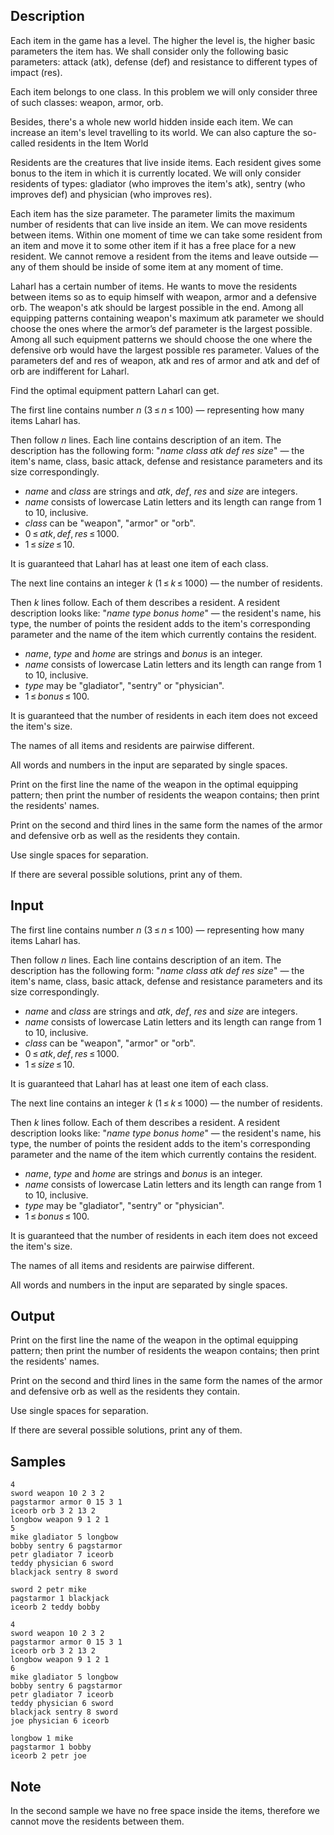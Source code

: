 ## Description

<div><p>Each item in the game has a level. The higher the level is, the higher basic parameters the item has. We shall consider only the following basic parameters: attack (<span class="tex-font-style-tt">atk</span>), defense (<span class="tex-font-style-tt">def</span>) and resistance to different types of impact (<span class="tex-font-style-tt">res</span>).</p><p>Each item belongs to one class. In this problem we will only consider three of such classes: <span class="tex-font-style-tt">weapon</span>, <span class="tex-font-style-tt">armor</span>, <span class="tex-font-style-tt">orb</span>.</p><p>Besides, there's a whole new world hidden inside each item. We can increase an item's level travelling to its world. We can also capture the so-called residents in the Item World</p><p>Residents are the creatures that live inside items. Each resident gives some bonus to the item in which it is currently located. We will only consider residents of types: <span class="tex-font-style-tt">gladiator</span> (who improves the item's <span class="tex-font-style-tt">atk</span>), <span class="tex-font-style-tt">sentry</span> (who improves <span class="tex-font-style-tt">def</span>) and <span class="tex-font-style-tt">physician</span> (who improves <span class="tex-font-style-tt">res</span>).</p><p>Each item has the size parameter. The parameter limits the maximum number of residents that can live inside an item. We can move residents between items. Within one moment of time we can take some resident from an item and move it to some other item if it has a free place for a new resident. We cannot remove a resident from the items and leave outside — any of them should be inside of some item at any moment of time.</p><p>Laharl has a certain number of items. He wants to move the residents between items so as to equip himself with weapon, armor and a defensive orb. The weapon's <span class="tex-font-style-tt">atk</span> should be largest possible in the end. Among all equipping patterns containing weapon's maximum <span class="tex-font-style-tt">atk</span> parameter we should choose the ones where the armor’s <span class="tex-font-style-tt">def</span> parameter is the largest possible. Among all such equipment patterns we should choose the one where the defensive orb would have the largest possible <span class="tex-font-style-tt">res</span> parameter. Values of the parameters <span class="tex-font-style-tt">def</span> and <span class="tex-font-style-tt">res</span> of weapon, <span class="tex-font-style-tt">atk</span> and <span class="tex-font-style-tt">res</span> of armor and <span class="tex-font-style-tt">atk</span> and <span class="tex-font-style-tt">def</span> of orb are indifferent for Laharl.</p><p>Find the optimal equipment pattern Laharl can get.</p></div><div class="input-specification"><p>The first line contains number <span class="tex-span"><i>n</i></span> (<span class="tex-span">3 ≤ <i>n</i> ≤ 100</span>) — representing how many items Laharl has.</p><p>Then follow <span class="tex-span"><i>n</i></span> lines. Each line contains description of an item. The description has the following form: "<span class="tex-span"><i>name</i></span> <span class="tex-span"><i>class</i></span> <span class="tex-span"><i>atk</i></span> <span class="tex-span"><i>def</i></span> <span class="tex-span"><i>res</i></span> <span class="tex-span"><i>size</i></span>" — the item's name, class, basic attack, defense and resistance parameters and its size correspondingly. </p><ul> <li> <span class="tex-span"><i>name</i></span> and <span class="tex-span"><i>class</i></span> are strings and <span class="tex-span"><i>atk</i></span>, <span class="tex-span"><i>def</i></span>, <span class="tex-span"><i>res</i></span> and <span class="tex-span"><i>size</i></span> are integers. </li><li> <span class="tex-span"><i>name</i></span> consists of lowercase Latin letters and its length can range from <span class="tex-span">1</span> to <span class="tex-span">10</span>, inclusive. </li><li> <span class="tex-span"><i>class</i></span> can be "<span class="tex-font-style-tt">weapon</span>", "<span class="tex-font-style-tt">armor</span>" or "<span class="tex-font-style-tt">orb</span>". </li><li> <span class="tex-span">0 ≤ <i>atk</i>, <i>def</i>, <i>res</i> ≤ 1000</span>. </li><li> <span class="tex-span">1 ≤ <i>size</i> ≤ 10</span>. </li></ul><p>It is guaranteed that Laharl has at least one item of each class.</p><p>The next line contains an integer <span class="tex-span"><i>k</i></span> (<span class="tex-span">1 ≤ <i>k</i> ≤ 1000</span>) — the number of residents.</p><p>Then <span class="tex-span"><i>k</i></span> lines follow. Each of them describes a resident. A resident description looks like: "<span class="tex-span"><i>name</i></span> <span class="tex-span"><i>type</i></span> <span class="tex-span"><i>bonus</i></span> <span class="tex-span"><i>home</i></span>" — the resident's name, his type, the number of points the resident adds to the item's corresponding parameter and the name of the item which currently contains the resident. </p><ul> <li> <span class="tex-span"><i>name</i></span>, <span class="tex-span"><i>type</i></span> and <span class="tex-span"><i>home</i></span> are strings and <span class="tex-span"><i>bonus</i></span> is an integer. </li><li> <span class="tex-span"><i>name</i></span> consists of lowercase Latin letters and its length can range from <span class="tex-span">1</span> to <span class="tex-span">10</span>, inclusive. </li><li> <span class="tex-span"><i>type</i></span> may be "<span class="tex-font-style-tt">gladiator</span>", "<span class="tex-font-style-tt">sentry</span>" or "<span class="tex-font-style-tt">physician</span>". </li><li> <span class="tex-span">1 ≤ <i>bonus</i> ≤ 100</span>. </li></ul><p>It is guaranteed that the number of residents in each item does not exceed the item's size.</p><p>The names of all items and residents are pairwise different.</p><p>All words and numbers in the input are separated by single spaces.</p></div><div class="output-specification"><p>Print on the first line the name of the weapon in the optimal equipping pattern; then print the number of residents the weapon contains; then print the residents' names.</p><p>Print on the second and third lines in the same form the names of the armor and defensive orb as well as the residents they contain. </p><p>Use single spaces for separation.</p><p>If there are several possible solutions, print any of them.</p></div>


## Input

<p>The first line contains number <span class="tex-span"><i>n</i></span> (<span class="tex-span">3 ≤ <i>n</i> ≤ 100</span>) — representing how many items Laharl has.</p><p>Then follow <span class="tex-span"><i>n</i></span> lines. Each line contains description of an item. The description has the following form: "<span class="tex-span"><i>name</i></span> <span class="tex-span"><i>class</i></span> <span class="tex-span"><i>atk</i></span> <span class="tex-span"><i>def</i></span> <span class="tex-span"><i>res</i></span> <span class="tex-span"><i>size</i></span>" — the item's name, class, basic attack, defense and resistance parameters and its size correspondingly. </p><ul> <li> <span class="tex-span"><i>name</i></span> and <span class="tex-span"><i>class</i></span> are strings and <span class="tex-span"><i>atk</i></span>, <span class="tex-span"><i>def</i></span>, <span class="tex-span"><i>res</i></span> and <span class="tex-span"><i>size</i></span> are integers. </li><li> <span class="tex-span"><i>name</i></span> consists of lowercase Latin letters and its length can range from <span class="tex-span">1</span> to <span class="tex-span">10</span>, inclusive. </li><li> <span class="tex-span"><i>class</i></span> can be "<span class="tex-font-style-tt">weapon</span>", "<span class="tex-font-style-tt">armor</span>" or "<span class="tex-font-style-tt">orb</span>". </li><li> <span class="tex-span">0 ≤ <i>atk</i>, <i>def</i>, <i>res</i> ≤ 1000</span>. </li><li> <span class="tex-span">1 ≤ <i>size</i> ≤ 10</span>. </li></ul><p>It is guaranteed that Laharl has at least one item of each class.</p><p>The next line contains an integer <span class="tex-span"><i>k</i></span> (<span class="tex-span">1 ≤ <i>k</i> ≤ 1000</span>) — the number of residents.</p><p>Then <span class="tex-span"><i>k</i></span> lines follow. Each of them describes a resident. A resident description looks like: "<span class="tex-span"><i>name</i></span> <span class="tex-span"><i>type</i></span> <span class="tex-span"><i>bonus</i></span> <span class="tex-span"><i>home</i></span>" — the resident's name, his type, the number of points the resident adds to the item's corresponding parameter and the name of the item which currently contains the resident. </p><ul> <li> <span class="tex-span"><i>name</i></span>, <span class="tex-span"><i>type</i></span> and <span class="tex-span"><i>home</i></span> are strings and <span class="tex-span"><i>bonus</i></span> is an integer. </li><li> <span class="tex-span"><i>name</i></span> consists of lowercase Latin letters and its length can range from <span class="tex-span">1</span> to <span class="tex-span">10</span>, inclusive. </li><li> <span class="tex-span"><i>type</i></span> may be "<span class="tex-font-style-tt">gladiator</span>", "<span class="tex-font-style-tt">sentry</span>" or "<span class="tex-font-style-tt">physician</span>". </li><li> <span class="tex-span">1 ≤ <i>bonus</i> ≤ 100</span>. </li></ul><p>It is guaranteed that the number of residents in each item does not exceed the item's size.</p><p>The names of all items and residents are pairwise different.</p><p>All words and numbers in the input are separated by single spaces.</p>


## Output

<p>Print on the first line the name of the weapon in the optimal equipping pattern; then print the number of residents the weapon contains; then print the residents' names.</p><p>Print on the second and third lines in the same form the names of the armor and defensive orb as well as the residents they contain. </p><p>Use single spaces for separation.</p><p>If there are several possible solutions, print any of them.</p>


## Samples

```input1
4
sword weapon 10 2 3 2
pagstarmor armor 0 15 3 1
iceorb orb 3 2 13 2
longbow weapon 9 1 2 1
5
mike gladiator 5 longbow
bobby sentry 6 pagstarmor
petr gladiator 7 iceorb
teddy physician 6 sword
blackjack sentry 8 sword

```

```output1
sword 2 petr mike 
pagstarmor 1 blackjack 
iceorb 2 teddy bobby 

```






```input2
4
sword weapon 10 2 3 2
pagstarmor armor 0 15 3 1
iceorb orb 3 2 13 2
longbow weapon 9 1 2 1
6
mike gladiator 5 longbow
bobby sentry 6 pagstarmor
petr gladiator 7 iceorb
teddy physician 6 sword
blackjack sentry 8 sword
joe physician 6 iceorb

```

```output2
longbow 1 mike 
pagstarmor 1 bobby 
iceorb 2 petr joe 

```




## Note

<p>In the second sample we have no free space inside the items, therefore we cannot move the residents between them.</p>

